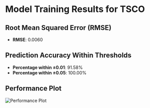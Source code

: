 # Model Training Results for TSCO

## Root Mean Squared Error (RMSE)
- **RMSE**: 0.0060

## Prediction Accuracy Within Thresholds
- **Percentage within ±0.01**: 91.58%
- **Percentage within ±0.05**: 100.00%

## Performance Plot
![Performance Plot](../imgs/TSCO.png)
